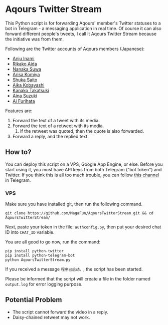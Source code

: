 # Aqours Twitter Stream

This Python script is for forwarding Aqours' member's Twitter statuses to a bot in Telegram - a messaging application in real time. Of course it can also forward different people's tweets, I call it Aqours Twitter Stream because the initiative was from them.

Following are the Twitter accounts of Aqours members (Japanese):

* [Anju Inami](https://twitter.com/anju_inami)
* [Rikako Aida](https://twitter.com/Rikako_Aida)
* [Nanaka Suwa](https://twitter.com/suwananaka)
* [Arisa Komiya](https://twitter.com/box_komiyaarisa)
* [Shuka Saito](https://twitter.com/Saito_Shuka)
* [Aika Kobayashi](https://twitter.com/Aikyan_)
* [Kanako Takatsuki](https://twitter.com/Kanako_tktk)
* [Aina Suzuki](https://twitter.com/aina_suzuki723)
* [Ai Furihata](https://twitter.com/furihata_ai)

Features are:

1. Forward the text of a tweet with its media.
2. Forward the text of a retweet with its media.
	1. If the retweet was quoted, then the quote is also forwarded.
3. Forward a reply, and the replied text. 

## How to?

You can deploy this script on a VPS, Google App Engine, or else. Before you start using it, you must have API keys from both Telegram ("bot token") and Twitter. If you think this is all too much trouble, you can follow [this channel](https://t.me/AqoursTwitter) in Telegram.

### VPS

Make sure you have installed git, then run the following command. 

`git clone https://github.com/MagaFun/AqoursTwitterStream.git && cd AqoursTwitterStream/
`

Next, paste your token in the file: `authconfig.py`, then put your desired chat ID into `CHAT_ID` variable. 

You are all good to go now, run the command:

```
pip install python-twitter
pip install python-telegram-bot
python AqoursTwitterStream.py
```

If you received a message `程序已启动。`, the script has been started. 

Please be informed that the script will create a file in the folder named `output.log` for error logging purpose.

## Potential Problem

* The script cannot forward the video in a reply.
* Daisy-chained retweet may not work.